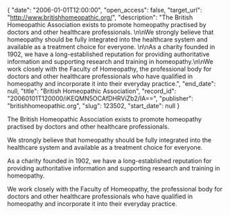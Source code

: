 {
  "date": "2006-01-01T12:00:00", 
  "open_access": false, 
  "target_url": "http://www.britishhomeopathic.org/", 
  "description": "The British Homeopathic Association exists to promote homeopathy practised by doctors and other healthcare professionals. \n\nWe strongly believe that homeopathy should be fully integrated into the healthcare system and available as a treatment choice for everyone. \n\nAs a charity founded in 1902, we have a long-established reputation for providing authoritative information and supporting research and training in homeopathy.\n\nWe work closely with the Faculty of Homeopathy, the professional body for doctors and other healthcare professionals who have qualified in homeopathy and incorporate it into their everyday practice.", 
  "end_date": null, 
  "title": "British Homeopathic Association", 
  "record_id": "20060101T120000/iKEQMN5OCAfDHRViZb2/IA==", 
  "publisher": "britishhomeopathic.org", 
  "slug": 123502, 
  "start_date": null
}

The British Homeopathic Association exists to promote homeopathy practised by doctors and other healthcare professionals. 

We strongly believe that homeopathy should be fully integrated into the healthcare system and available as a treatment choice for everyone. 

As a charity founded in 1902, we have a long-established reputation for providing authoritative information and supporting research and training in homeopathy.

We work closely with the Faculty of Homeopathy, the professional body for doctors and other healthcare professionals who have qualified in homeopathy and incorporate it into their everyday practice.